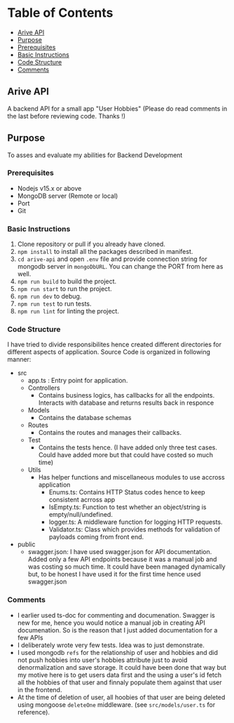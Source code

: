 # Table of Contents #

- [Arive API](#arive-api)
- [Purpose](#purpose)
- [Prerequisites](#prerequisites)
- [Basic Instructions](#basic-instructions)
- [Code Structure](#code-structure)
- [Comments](#comments)

## Arive API
A backend API for a small app "User Hobbies" (Please do read comments in the last before reviewing code. Thanks !)

## Purpose
To asses and evaluate my abilities for Backend Development


### Prerequisites
- Nodejs v15.x or above
- MongoDB server (Remote or local)
- Port
- Git

### Basic Instructions
1. Clone repository or pull if you already have cloned.
2. `npm install` to install all the packages described in manifest.
3. `cd arive-api` and open `.env` file and provide connection string for mongodb server in `mongoDbURL`. You can change the PORT from here as well.
4. `npm run build` to build the project.
5. `npm run start` to run the project.
6. `npm run dev` to debug.
7. `npm run test` to run tests.
8. `npm run lint` for linting the project.

### Code Structure
I have tried to divide responsibilites hence created different directories for different aspects of application. Source Code is organized in following manner:
- src
  * app.ts : Entry point for application.
  * Controllers
    * Contains business logics, has callbacks for all the endpoints. Interacts with database and returns results back in responce
  * Models
    * Contains the database schemas
  * Routes
    * Contains the routes and manages their callbacks.
  * Test
    * Contains the tests hence. (I have added only three test cases. Could have added more but that could have costed so much time)
  * Utils
    * Has helper functions and miscellaneous modules to use accross application
      * Enums.ts: Contains HTTP Status codes hence to keep consistent acrross app
      * IsEmpty.ts: Function to test whether an object/string is empty/null/undefined.
      * logger.ts: A middleware function for logging HTTP requests.
      * Validator.ts: Class which provides methods for validation of payloads coming from front end.
 - public
    * swagger.json: I have used swagger.json for API documentation. Added only a few API endpoints because it was a manual job and was costing so much time. It could have been managed dynamically but, to be honest I have used it for the first time hence used swagger.json


### Comments
  * I earlier used ts-doc for commenting and documenation. Swagger is new for me, hence you would notice a manual job in creating API documenation. So is the reason that I just added documentation for a few APIs
  * I deliberately wrote very few tests. Idea was to just demonstrate.
  * I used mongodb `refs` for the relationship of user and hobbies and did not push hobbies into user's hobbies attribute just to avoid denormalization and save storage. It could have been done that way but my motive here is to get users data first and the using a user's id fetch all the hobbies of that user and finnaly populate them against that user in the frontend.
  * At the time of deletion of user, all hoobies of that user are being deleted using mongoose `deleteOne` middleware. (see `src/models/user.ts` for reference).